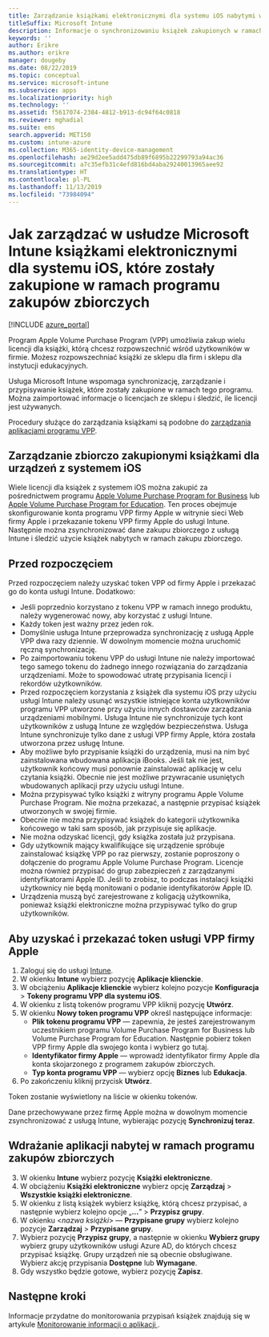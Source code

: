 ```yaml
---
title: Zarządzanie książkami elektronicznymi dla systemu iOS nabytymi w ramach zakupów zbiorczych
titleSuffix: Microsoft Intune
description: Informacje o synchronizowaniu książek zakupionych w ramach zakupów zbiorczych w sklepie z aplikacjami dla systemu iOS z usługą Intune oraz o zarządzaniu ich użyciem i jego śledzeniu.
keywords: ''
author: Erikre
ms.author: erikre
manager: dougeby
ms.date: 08/22/2019
ms.topic: conceptual
ms.service: microsoft-intune
ms.subservice: apps
ms.localizationpriority: high
ms.technology: ''
ms.assetid: f5617074-2384-4812-b913-dc94f64c0818
ms.reviewer: mghadial
ms.suite: ems
search.appverid: MET150
ms.custom: intune-azure
ms.collection: M365-identity-device-management
ms.openlocfilehash: ae29d2ee5add475db89f6895b22299793a94ac36
ms.sourcegitcommit: a7c35efb31c4efd816bd4aba29240013965aee92
ms.translationtype: HT
ms.contentlocale: pl-PL
ms.lasthandoff: 11/13/2019
ms.locfileid: "73984094"
---
```

# <a name="how-to-manage-ios-ebooks-you-purchased-through-a-volume-purchase-program-with-microsoft-intune"></a>Jak zarządzać w usłudze Microsoft Intune książkami elektronicznymi dla systemu iOS, które zostały zakupione w ramach programu zakupów zbiorczych


[!INCLUDE [azure_portal](../includes/azure_portal.md)]

Program Apple Volume Purchase Program (VPP) umożliwia zakup wielu licencji dla książki, którą chcesz rozpowszechnić wśród użytkowników w firmie. Możesz rozpowszechniać książki ze sklepu dla firm i sklepu dla instytucji edukacyjnych.

Usługa Microsoft Intune wspomaga synchronizację, zarządzanie i przypisywanie książek, które zostały zakupione w ramach tego programu. Można zaimportować informacje o licencjach ze sklepu i śledzić, ile licencji jest używanych.

Procedury służące do zarządzania książkami są podobne do [zarządzania aplikacjami programu VPP](../vpp-apps-ios.md).

## <a name="manage-volume-purchased-books-for-ios-devices"></a>Zarządzanie zbiorczo zakupionymi książkami dla urządzeń z systemem iOS
Wiele licencji dla książek z systemem iOS można zakupić za pośrednictwem programu [Apple Volume Purchase Program for Business](https://www.apple.com/business/vpp/) lub [Apple Volume Purchase Program for Education](https://volume.itunes.apple.com/us/store). Ten proces obejmuje skonfigurowanie konta programu VPP firmy Apple w witrynie sieci Web firmy Apple i przekazanie tokenu VPP firmy Apple do usługi Intune.  Następnie można zsynchronizować dane zakupu zbiorczego z usługą Intune i śledzić użycie książek nabytych w ramach zakupu zbiorczego.

## <a name="before-you-start"></a>Przed rozpoczęciem
Przed rozpoczęciem należy uzyskać token VPP od firmy Apple i przekazać go do konta usługi Intune. Dodatkowo:

* Jeśli poprzednio korzystano z tokenu VPP w ramach innego produktu, należy wygenerować nowy, aby korzystać z usługi Intune.
* Każdy token jest ważny przez jeden rok.
* Domyślnie usługa Intune przeprowadza synchronizację z usługą Apple VPP dwa razy dziennie. W dowolnym momencie można uruchomić ręczną synchronizację.
* Po zaimportowaniu tokenu VPP do usługi Intune nie należy importować tego samego tokenu do żadnego innego rozwiązania do zarządzania urządzeniami. Może to spowodować utratę przypisania licencji i rekordów użytkowników.
* Przed rozpoczęciem korzystania z książek dla systemu iOS przy użyciu usługi Intune należy usunąć wszystkie istniejące konta użytkowników programu VPP utworzone przy użyciu innych dostawców zarządzania urządzeniami mobilnymi. Usługa Intune nie synchronizuje tych kont użytkowników z usługą Intune ze względów bezpieczeństwa. Usługa Intune synchronizuje tylko dane z usługi VPP firmy Apple, która została utworzona przez usługę Intune.
* Aby możliwe było przypisanie książki do urządzenia, musi na nim być zainstalowana wbudowana aplikacja iBooks. Jeśli tak nie jest, użytkownik końcowy musi ponownie zainstalować aplikację w celu czytania książki. Obecnie nie jest możliwe przywracanie usuniętych wbudowanych aplikacji przy użyciu usługi Intune.
* Można przypisywać tylko książki z witryny programu Apple Volume Purchase Program. Nie można przekazać, a następnie przypisać książek utworzonych w swojej firmie.
* Obecnie nie można przypisywać książek do kategorii użytkownika końcowego w taki sam sposób, jak przypisuje się aplikacje.
* Nie można odzyskać licencji, gdy książka została już przypisana.
* Gdy użytkownik mający kwalifikujące się urządzenie spróbuje zainstalować książkę VPP po raz pierwszy, zostanie poproszony o dołączenie do programu Apple Volume Purchase Program. Licencje można również przypisać do grup zabezpieczeń z zarządzanymi identyfikatorami Apple ID. Jeśli to zrobisz, to podczas instalacji książki użytkownicy nie będą monitowani o podanie identyfikatorów Apple ID.
* Urządzenia muszą być zarejestrowane z koligacją użytkownika, ponieważ książki elektroniczne można przypisywać tylko do grup użytkowników.   


## <a name="to-get-and-upload-an-apple-vpp-token"></a>Aby uzyskać i przekazać token usługi VPP firmy Apple

1. Zaloguj się do usługi [Intune](https://go.microsoft.com/fwlink/?linkid=2090973).
3. W okienku **Intune** wybierz pozycję **Aplikacje klienckie**.
1. W obciążeniu **Aplikacje klienckie** wybierz kolejno pozycje **Konfiguracja** > **Tokeny programu VPP dla systemu iOS**.
2. W okienku z listą tokenów programu VPP kliknij pozycję **Utwórz**.
3. W okienku **Nowy token programu VPP** określ następujące informacje:
    - **Plik tokenu programu VPP** — zapewnia, że jesteś zarejestrowanym uczestnikiem programu Volume Purchase Program for Business lub Volume Purchase Program for Education. Następnie pobierz token VPP firmy Apple dla swojego konta i wybierz go tutaj.
    - **Identyfikator firmy Apple** — wprowadź identyfikator firmy Apple dla konta skojarzonego z programem zakupów zbiorczych.
    - **Typ konta programu VPP** — wybierz opcję **Biznes** lub **Edukacja**.
4. Po zakończeniu kliknij przycisk **Utwórz**.

Token zostanie wyświetlony na liście w okienku tokenów.


Dane przechowywane przez firmę Apple można w dowolnym momencie zsynchronizować z usługą Intune, wybierając pozycję **Synchronizuj teraz**.

## <a name="to-assign-a-volume-purchased-app"></a>Wdrażanie aplikacji nabytej w ramach programu zakupów zbiorczych

3. W okienku **Intune** wybierz pozycję **Książki elektroniczne**.
1. W obciążeniu **Książki elektroniczne** wybierz opcję **Zarządzaj** > **Wszystkie książki elektroniczne**.
2. W okienku z listą książek wybierz książkę, którą chcesz przypisać, a następnie wybierz kolejno opcje „**...**” > **Przypisz grupy**.
3. W okienku <*nazwa książki*> — **Przypisane grupy** wybierz kolejno pozycje **Zarządzaj** > **Przypisane grupy**.
4. Wybierz pozycję **Przypisz grupy**, a następnie w okienku **Wybierz grupy** wybierz grupy użytkowników usługi Azure AD, do których chcesz przypisać książkę. Grupy urządzeń nie są obecnie obsługiwane.
Wybierz akcję przypisania **Dostępne** lub **Wymagane**. 
5. Gdy wszystko będzie gotowe, wybierz pozycję **Zapisz**.

## <a name="next-steps"></a>Następne kroki

Informacje przydatne do monitorowania przypisań książek znajdują się w artykule [Monitorowanie informacji o aplikacji ](apps-monitor.md).






